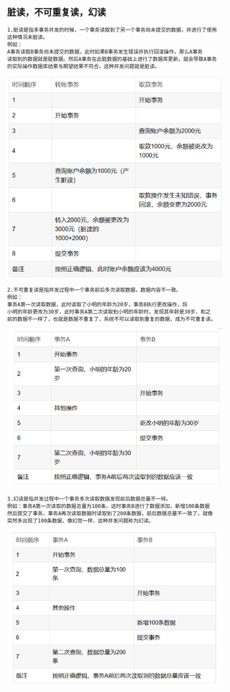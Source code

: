 ## 脏读，不可重复读，幻读
```
1.脏读是指多事务并发的时候，一个事务读取到了另一个事务尚未提交的数据，并进行了使用
这种情况未脏读。
例如：
A事务读取B事务尚未提交的数据，此时如果B事务发生错误并执行回滚操作，那么A事务
读取到的数据就是脏数据。然后A事务在此脏数据的基础上进行了数据库更新，就会导致A事务
的实际操作数据库结果与期望结果不符合，这种并发问题就是脏读。
```
![img_141.png](../img/img_141.png)
```
2.不可重复读是指并发过程中一个事务前后多次读取数据，数据内容不一致。
例如：
事务A第一次读取数据，此时读取了小明的年龄为20岁，事务B执行更改操作，将
小明的年龄更改为30岁，此时事务A第二次读取到小明的年龄时，发现其年龄是30岁，和之
前的数据不一样了，也就是数据不重复了，系统不可以读取到重复的数据，成为不可重复读。
```
![img_142.png](../img/img_142.png)
```
3.幻读是指并发过程中一个事务多次读取数据发现前后数据总量不一样。
例如：事务A第一次读取的数据总量为100条，这时事务B进行了数据添加，新增100条数据
然后提交了事务，事务A再次读取数据时读取到了200条数据，前后数据总量不一致了，就像
突然多出现了100条数据，像幻觉一样，这种并发问题称为幻读。
```
![img_143.png](../img/img_143.png)
